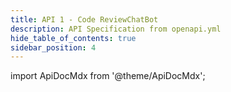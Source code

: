 ```yaml
---
title: API 1 - Code ReviewChatBot
description: API Specification from openapi.yml
hide_table_of_contents: true
sidebar_position: 4 
---
```


import ApiDocMdx from '@theme/ApiDocMdx';

<ApiDocMdx id="using-single-yaml"/>
